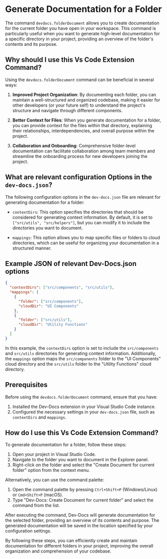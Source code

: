 # Generate Documentation for a Folder

The command `devdocs.folderDocument` allows you to create documentation for the current folder you have open in your workspace. This command is particularly useful when you want to generate high-level documentation for a specific directory in your project, providing an overview of the folder's contents and its purpose.

## Why should I use this Vs Code Extension Command?

Using the `devdocs.folderDocument` command can be beneficial in several ways:

1. **Improved Project Organization**: By documenting each folder, you can maintain a well-structured and organized codebase, making it easier for other developers (or your future self) to understand the project's structure and navigate through different components.

2. **Better Context for Files**: When you generate documentation for a folder, you can provide context for the files within that directory, explaining their relationships, interdependencies, and overall purpose within the project.

3. **Collaboration and Onboarding**: Comprehensive folder-level documentation can facilitate collaboration among team members and streamline the onboarding process for new developers joining the project.

## What are relevant configuration Options in the `dev-docs.json`?

The following configuration options in the `dev-docs.json` file are relevant for generating documentation for a folder:

- `contextDirs`: This option specifies the directories that should be considered for generating context information. By default, it is set to `["src/utils", "src/helpers"]`, but you can modify it to include the directories you want to document.

- `mappings`: This option allows you to map specific files or folders to cloud directories, which can be useful for organizing your documentation in a structured manner.

## Example JSON of relevant Dev-Docs.json options

```json
{
  "contextDirs": ["src/components", "src/utils"],
  "mappings": [
    {
      "folder": ["src/components"],
      "cloudDir": "UI Components"
    },
    {
      "folder": ["src/utils"],
      "cloudDir": "Utility Functions"
    }
  ]
}
```

In this example, the `contextDirs` option is set to include the `src/components` and `src/utils` directories for generating context information. Additionally, the `mappings` option maps the `src/components` folder to the "UI Components" cloud directory and the `src/utils` folder to the "Utility Functions" cloud directory.

## Prerequisites

Before using the `devdocs.folderDocument` command, ensure that you have:

1. Installed the Dev-Docs extension in your Visual Studio Code instance.
2. Configured the necessary settings in your `dev-docs.json` file, such as `contextDirs` and `mappings`.

## How do I use this Vs Code Extension Command?

To generate documentation for a folder, follow these steps:

1. Open your project in Visual Studio Code.
2. Navigate to the folder you want to document in the Explorer panel.
3. Right-click on the folder and select the "Create Document for current folder" option from the context menu.

Alternatively, you can use the command palette:

1. Open the command palette by pressing `Ctrl+Shift+P` (Windows/Linux) or `Cmd+Shift+P` (macOS).
2. Type "Dev-Docs: Create Document for current folder" and select the command from the list.

After executing the command, Dev-Docs will generate documentation for the selected folder, providing an overview of its contents and purpose. The generated documentation will be saved in the location specified by your configuration settings.

By following these steps, you can efficiently create and maintain documentation for different folders in your project, improving the overall organization and comprehension of your codebase.
  
  